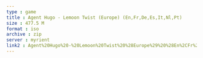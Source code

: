```yaml
---
type : game
title : Agent Hugo - Lemoon Twist (Europe) (En,Fr,De,Es,It,Nl,Pt)
size : 477.5 M
format : iso
archive : zip
server : myrient
link2 : Agent%20Hugo%20-%20Lemoon%20Twist%20%28Europe%29%20%28En%2CFr%2CDe%2CEs%2CIt%2CNl%2CPt%29
---
```

